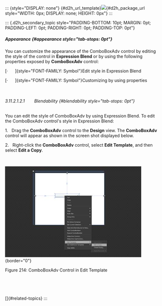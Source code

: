 ::: {style="DISPLAY: none"}
[](ms-xhelp:///?Id=d2h_url_template){#d2h_url_template}![](!package_url!){#d2h_package_url style="WIDTH: 0px; DISPLAY: none; HEIGHT: 0px"}
:::

::: {.d2h_secondary_topic style="PADDING-BOTTOM: 10pt; MARGIN: 0pt; PADDING-LEFT: 0pt; PADDING-RIGHT: 0pt; PADDING-TOP: 0pt"}
##### Appearance {#appearance style="tab-stops: 0pt"}

You can customize the appearance of the ComboBoxAdv control by editing the style of the control in **Expression Blend** or by using the following properties exposed by **ComboBoxAdv** control:

[·      ]{style="FONT-FAMILY: Symbol"}Edit style in Expression Blend

[·      ]{style="FONT-FAMILY: Symbol"}Customizing by using properties

 

###### 3.11.2.1.2.1        Blendability {#blendability style="tab-stops: 0pt"}

You can edit the style of ComboBoxAdv by using Expression Blend. To edit the ComboBoxAdv control's style in Expression Blend:

1.   Drag the **ComboBoxAdv** control to the **Design** view. The **ComboBoxAdv** control will appear as shown in the screen shot displayed below.

2.   Right-click the **ComboBoxAdv** control, select **Edit Template**, and then select **Edit a Copy**.

 

![](ImagesExt/image30_213.jpg){border="0"}

Figure 214: ComboBoxAdv Control in Edit Template

 

 

[]{#related-topics}
:::
